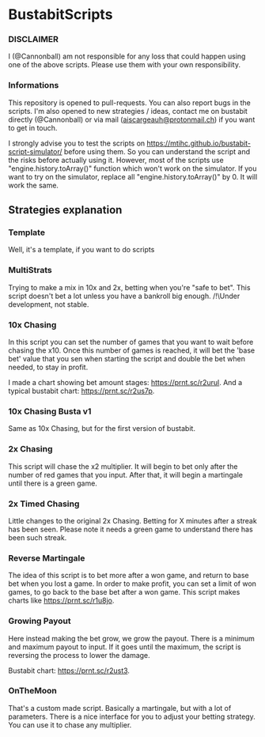 # BustabitScripts

### DISCLAIMER
I (@Cannonball) am not responsible for any loss that could happen using one of the above scripts. Please use them with your own responsibility.

### Informations
This repository is opened to pull-requests. You can also report bugs in the scripts.
I'm also opened to new strategies / ideas, contact me on bustabit directly (@Cannonball) or via mail (aiscargeauh@protonmail.ch) if you want to get in touch.

I strongly advise you to test the scripts on https://mtihc.github.io/bustabit-script-simulator/ before using them. So you can understand the script and the risks before actually using it.
However, most of the scripts use "engine.history.toArray()" function which won't work on the simulator. If you want to try on the simulator, replace all "engine.history.toArray()" by 0. It will work the same.

## Strategies explanation

### Template
Well, it's a template, if you want to do scripts

### MultiStrats
Trying to make a mix in 10x and 2x, betting when you're "safe to bet".
This script doesn't bet a lot unless you have a bankroll big enough.
/!\Under development, not stable.

### 10x Chasing
In this script you can set the number of games that you want to wait before chasing the x10. Once this number of games is reached, it will bet the 'base bet' value that you sen when starting the script and double the bet when needed, to stay in profit.

I made a chart showing bet amount stages:  https://prnt.sc/r2urul.
And a typical bustabit chart: https://prnt.sc/r2us7p.

### 10x Chasing Busta v1
Same as 10x Chasing, but for the first version of bustabit.

### 2x Chasing
This script will chase the x2 multiplier.
It will begin to bet only after the number of red games that you input. After that, it will begin a martingale until there is a green game.

### 2x Timed Chasing
Little changes to the original 2x Chasing. Betting for X minutes after a streak has been seen.
Please note it needs a green game to understand there has been such streak.

### Reverse Martingale
The idea of this script is to bet more after a won game, and return to base bet when you lost a game.
In order to make profit, you can set a limit of won games, to go back to the base bet after a won game. 
This script makes charts like https://prnt.sc/r1u8jo.

### Growing Payout
Here instead making the bet grow, we grow the payout.
There is a minimum and maximum payout to input. If it goes until the maximum, the script is reversing the process to lower the damage.

Bustabit chart: https://prnt.sc/r2ust3.

### OnTheMoon
That's a custom made script. Basically a martingale, but with a lot of parameters.
There is a nice interface for you to adjust your betting strategy.
You can use it to chase any multiplier.